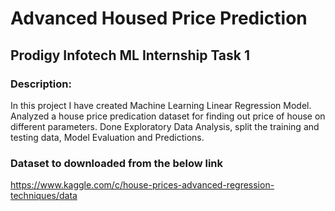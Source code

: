 # Advanced Housed Price Prediction

## Prodigy Infotech ML Internship Task 1

### Description:

In this project I have created Machine Learning Linear Regression Model.
Analyzed a house price predication dataset for finding out price of house on different parameters.
Done Exploratory Data Analysis, split the training and testing data, Model Evaluation and Predictions.

### Dataset to downloaded from the below link
https://www.kaggle.com/c/house-prices-advanced-regression-techniques/data
